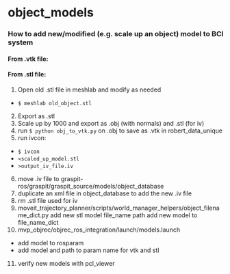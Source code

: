 object_models
=============

### How to add new/modified (e.g. scale up an object) model to BCI system

#### From .vtk file:



#### From .stl file:

1. Open old .stl file in meshlab and modify as needed
  * `$ meshlab old_object.stl`
2. Export as .stl
3. Scale up by 1000 and export as .obj (with normals) and .stl (for iv)
4. run `$ python obj_to_vtk.py` on .obj to save as .vtk in robert_data_unique
5. run ivcon:
  * `$ ivcon`
  * `<scaled_up_model.stl`
  * `>output_iv_file.iv`
6. move .iv file to graspit-ros/graspit/graspit_source/models/object_database
7. duplicate an xml file in object_database to add the new .iv file
8. rm .stl file used for iv
9. moveit_trajectory_planner/scripts/world_manager_helpers/object_filename_dict.py
  add new stl model file_name path
  add new model to file_name_dict
10. mvp_objrec/objrec_ros_integration/launch/models.launch
  * add model to rosparam
  * add model and path to param name for vtk and stl
11. verify new models with pcl_viewer
